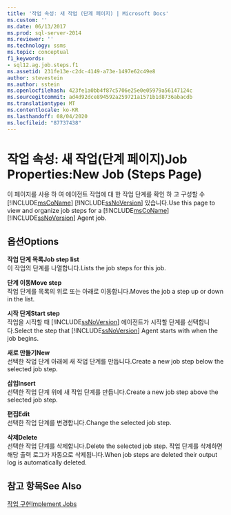 ```yaml
---
title: '작업 속성: 새 작업 (단계 페이지) | Microsoft Docs'
ms.custom: ''
ms.date: 06/13/2017
ms.prod: sql-server-2014
ms.reviewer: ''
ms.technology: ssms
ms.topic: conceptual
f1_keywords:
- sql12.ag.job.steps.f1
ms.assetid: 231fe13e-c2dc-4149-a73e-1497e62c49e8
author: stevestein
ms.author: sstein
ms.openlocfilehash: 423fe1a0bb4f87c5706e25e0e05979a56147124c
ms.sourcegitcommit: ad4d92dce894592a259721a1571b1d8736abacdb
ms.translationtype: MT
ms.contentlocale: ko-KR
ms.lasthandoff: 08/04/2020
ms.locfileid: "87737438"
---
```

# <a name="job-propertiesnew-job-steps-page"></a><span data-ttu-id="841ae-102">작업 속성: 새 작업(단계 페이지)</span><span class="sxs-lookup"><span data-stu-id="841ae-102">Job Properties:New Job (Steps Page)</span></span>
  <span data-ttu-id="841ae-103">이 페이지를 사용 하 여 에이전트 작업에 대 한 작업 단계를 확인 하 고 구성할 수 [!INCLUDE[msCoName](../../includes/msconame-md.md)] [!INCLUDE[ssNoVersion](../../includes/ssnoversion-md.md)] 있습니다.</span><span class="sxs-lookup"><span data-stu-id="841ae-103">Use this page to view and organize job steps for a [!INCLUDE[msCoName](../../includes/msconame-md.md)] [!INCLUDE[ssNoVersion](../../includes/ssnoversion-md.md)] Agent job.</span></span>  
  
## <a name="options"></a><span data-ttu-id="841ae-104">옵션</span><span class="sxs-lookup"><span data-stu-id="841ae-104">Options</span></span>  
 <span data-ttu-id="841ae-105">**작업 단계 목록**</span><span class="sxs-lookup"><span data-stu-id="841ae-105">**Job step list**</span></span>  
 <span data-ttu-id="841ae-106">이 작업의 단계를 나열합니다.</span><span class="sxs-lookup"><span data-stu-id="841ae-106">Lists the job steps for this job.</span></span>  
  
 <span data-ttu-id="841ae-107">**단계 이동**</span><span class="sxs-lookup"><span data-stu-id="841ae-107">**Move step**</span></span>  
 <span data-ttu-id="841ae-108">작업 단계를 목록의 위로 또는 아래로 이동합니다.</span><span class="sxs-lookup"><span data-stu-id="841ae-108">Moves the job a step up or down in the list.</span></span>  
  
 <span data-ttu-id="841ae-109">**시작 단계**</span><span class="sxs-lookup"><span data-stu-id="841ae-109">**Start step**</span></span>  
 <span data-ttu-id="841ae-110">작업을 시작할 때 [!INCLUDE[ssNoVersion](../../includes/ssnoversion-md.md)] 에이전트가 시작할 단계를 선택합니다.</span><span class="sxs-lookup"><span data-stu-id="841ae-110">Select the step that [!INCLUDE[ssNoVersion](../../includes/ssnoversion-md.md)] Agent starts with when the job begins.</span></span>  
  
 <span data-ttu-id="841ae-111">**새로 만들기**</span><span class="sxs-lookup"><span data-stu-id="841ae-111">**New**</span></span>  
 <span data-ttu-id="841ae-112">선택한 작업 단계 아래에 새 작업 단계를 만듭니다.</span><span class="sxs-lookup"><span data-stu-id="841ae-112">Create a new job step below the selected job step.</span></span>  
  
 <span data-ttu-id="841ae-113">**삽입**</span><span class="sxs-lookup"><span data-stu-id="841ae-113">**Insert**</span></span>  
 <span data-ttu-id="841ae-114">선택한 작업 단계 위에 새 작업 단계를 만듭니다.</span><span class="sxs-lookup"><span data-stu-id="841ae-114">Create a new job step above the selected job step.</span></span>  
  
 <span data-ttu-id="841ae-115">**편집**</span><span class="sxs-lookup"><span data-stu-id="841ae-115">**Edit**</span></span>  
 <span data-ttu-id="841ae-116">선택한 작업 단계를 변경합니다.</span><span class="sxs-lookup"><span data-stu-id="841ae-116">Change the selected job step.</span></span>  
  
 <span data-ttu-id="841ae-117">**삭제**</span><span class="sxs-lookup"><span data-stu-id="841ae-117">**Delete**</span></span>  
 <span data-ttu-id="841ae-118">선택한 작업 단계를 삭제합니다.</span><span class="sxs-lookup"><span data-stu-id="841ae-118">Delete the selected job step.</span></span> <span data-ttu-id="841ae-119">작업 단계를 삭제하면 해당 출력 로그가 자동으로 삭제됩니다.</span><span class="sxs-lookup"><span data-stu-id="841ae-119">When job steps are deleted their output log is automatically deleted.</span></span>  
  
## <a name="see-also"></a><span data-ttu-id="841ae-120">참고 항목</span><span class="sxs-lookup"><span data-stu-id="841ae-120">See Also</span></span>  
 [<span data-ttu-id="841ae-121">작업 구현</span><span class="sxs-lookup"><span data-stu-id="841ae-121">Implement Jobs</span></span>](implement-jobs.md)  
  
  
